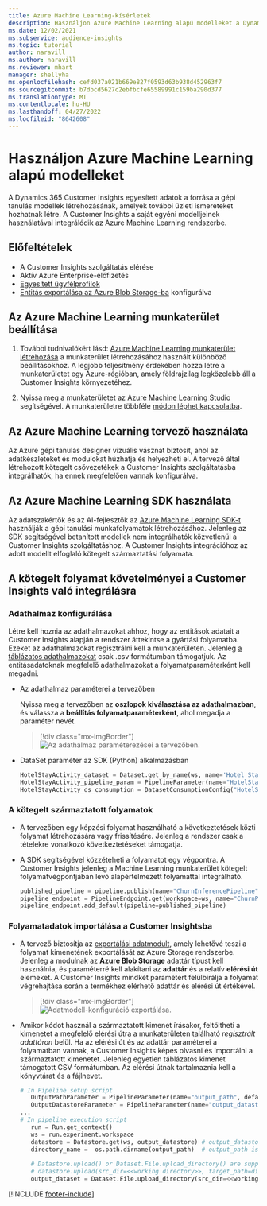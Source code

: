 ```yaml
---
title: Azure Machine Learning-kísérletek
description: Használjon Azure Machine Learning alapú modelleket a Dynamics 365 Customer Insights alkalmazásban.
ms.date: 12/02/2021
ms.subservice: audience-insights
ms.topic: tutorial
author: naravill
ms.author: naravill
ms.reviewer: mhart
manager: shellyha
ms.openlocfilehash: cefd037a021b669e827f0593d63b938d452963f7
ms.sourcegitcommit: b7dbcd5627c2ebfbcfe65589991c159ba290d377
ms.translationtype: MT
ms.contentlocale: hu-HU
ms.lasthandoff: 04/27/2022
ms.locfileid: "8642608"
---
```

# <a name="use-azure-machine-learning-based-models"></a>Használjon Azure Machine Learning alapú modelleket

A Dynamics 365 Customer Insights egyesített adatok a forrása a gépi tanulás modellek létrehozásának, amelyek további üzleti ismereteket hozhatnak létre. A Customer Insights a saját egyéni modelljeinek használatával integrálódik az Azure Machine Learning rendszerbe.

## <a name="prerequisites"></a>Előfeltételek

- A Customer Insights szolgáltatás elérése
- Aktív Azure Enterprise-előfizetés
- [Egyesített ügyfélprofilok](data-unification.md)
- [Entitás exportálása az Azure Blob Storage-ba](export-azure-blob-storage.md) konfigurálva

## <a name="set-up-azure-machine-learning-workspace"></a>Az Azure Machine Learning munkaterület beállítása

1. További tudnivalókért lásd: [Azure Machine Learning munkaterület létrehozása](/azure/machine-learning/concept-workspace#-create-a-workspace) a munkaterület létrehozásához használt különböző beállításokhoz. A legjobb teljesítmény érdekében hozza létre a munkaterületet egy Azure-régióban, amely földrajzilag legközelebb áll a Customer Insights környezetéhez.

1. Nyissa meg a munkaterületet az [Azure Machine Learning Studio](https://ml.azure.com/) segítségével. A munkaterületre többféle [módon léphet kapcsolatba](/azure/machine-learning/concept-workspace#tools-for-workspace-interaction).

## <a name="work-with-azure-machine-learning-designer"></a>Az Azure Machine Learning tervező használata

Az Azure gépi tanulás designer vizuális vásznat biztosít, ahol az adatkészleteket és modulokat húzhatja és helyezheti el. A tervező által létrehozott kötegelt csővezetékek a Customer Insights szolgáltatásba integrálhatók, ha ennek megfelelően vannak konfigurálva. 
   
## <a name="working-with-azure-machine-learning-sdk"></a>Az Azure Machine Learning SDK használata

Az adatszakértők és az AI-fejlesztők az [Azure Machine Learning SDK-t](/python/api/overview/azure/ml/?preserve-view=true&view=azure-ml-py) használják a gépi tanulási munkafolyamatok létrehozásához. Jelenleg az SDK segítségével betanított modellek nem integrálhatók közvetlenül a Customer Insights szolgáltatáshoz. A Customer Insights integrációhoz az adott modellt elfoglaló kötegelt származtatási folyamata.

## <a name="batch-pipeline-requirements-to-integrate-with-customer-insights"></a>A kötegelt folyamat követelményei a Customer Insights való integrálásra

### <a name="dataset-configuration"></a>Adathalmaz konfigurálása

Létre kell hoznia az adathalmazokat ahhoz, hogy az entitások adatait a Customer Insights alapján a rendszer áttekintse a gyártási folyamatba. Ezeket az adathalmazokat regisztrálni kell a munkaterületen. Jelenleg [a táblázatos adathalmazokat](/azure/machine-learning/how-to-create-register-datasets#tabulardataset) csak .csv formátumban támogatjuk. Az entitásadatoknak megfelelő adathalmazokat a folyamatparaméterként kell megadni.
   
* Az adathalmaz paraméterei a tervezőben
   
     Nyissa meg a tervezőben az **oszlopok kiválasztása az adathalmazban**, és válassza a **beállítás folyamatparaméterként**, ahol megadja a paraméter nevét.

     > [!div class="mx-imgBorder"]
     > ![Az adathalmaz paraméterezései a tervezőben.](media/intelligence-designer-dataset-parameters.png "Az adathalmaz paraméterezései a tervezőben")
   
* DataSet paraméter az SDK (Python) alkalmazásban
   
   ```python
   HotelStayActivity_dataset = Dataset.get_by_name(ws, name='Hotel Stay Activity Data')
   HotelStayActivity_pipeline_param = PipelineParameter(name="HotelStayActivity_pipeline_param", default_value=HotelStayActivity_dataset)
   HotelStayActivity_ds_consumption = DatasetConsumptionConfig("HotelStayActivity_dataset", HotelStayActivity_pipeline_param)
   ```

### <a name="batch-inference-pipeline"></a>A kötegelt származtatott folyamatok
  
* A tervezőben egy képzési folyamat használható a következtetések közti folyamat létrehozására vagy frissítésére. Jelenleg a rendszer csak a tételekre vonatkozó következtetéseket támogatja.

* A SDK segítségével közzéteheti a folyamatot egy végpontra. A Customer Insights jelenleg a Machine Learning munkaterület kötegelt folyamatvégpontjában levő alapértelmezett folyamattal integrálható.
   
   ```python
   published_pipeline = pipeline.publish(name="ChurnInferencePipeline", description="Published Churn Inference pipeline")
   pipeline_endpoint = PipelineEndpoint.get(workspace=ws, name="ChurnPipelineEndpoint") 
   pipeline_endpoint.add_default(pipeline=published_pipeline)
   ```

### <a name="import-pipeline-data-into-customer-insights"></a>Folyamatadatok importálása a Customer Insightsba

* A tervező biztosítja az [exportálási adatmodult](/azure/machine-learning/algorithm-module-reference/export-data), amely lehetővé teszi a folyamat kimenetének exportálását az Azure Storage rendszerbe. Jelenleg a modulnak az **Azure Blob Storage** adattár típust kell használnia, és paraméterré kell alakítani az **adattár** és a relatív **elérési út** elemeket. A Customer Insights mindkét paramétert felülbírálja a folyamat végrehajtása során a termékhez elérhető adattár és elérési út értékével.
   > [!div class="mx-imgBorder"]
   > ![Adatmodell-konfiguráció exportálása.](media/intelligence-designer-importdata.png "Adatmodell-konfiguráció exportálása")
   
* Amikor kódot használ a származtatott kimenet írásakor, feltöltheti a kimenetet a megfelelő elérési útra a munkaterületen található *regisztrált adattáron* belül. Ha az elérési út és az adattár paraméterei a folyamatban vannak, a Customer Insights képes olvasni és importálni a származtatott kimenetet. Jelenleg egyetlen táblázatos kimenet támogatott CSV formátumban. Az elérési útnak tartalmaznia kell a könyvtárat és a fájlnevet.

   ```python
   # In Pipeline setup script
      OutputPathParameter = PipelineParameter(name="output_path", default_value="HotelChurnOutput/HotelChurnOutput.csv")
      OutputDatastoreParameter = PipelineParameter(name="output_datastore", default_value="workspaceblobstore")
   ...
   # In pipeline execution script
      run = Run.get_context()
      ws = run.experiment.workspace
      datastore = Datastore.get(ws, output_datastore) # output_datastore is parameterized
      directory_name =  os.path.dirname(output_path)  # output_path is parameterized.
      
      # Datastore.upload() or Dataset.File.upload_directory() are supported methods to uplaod the data
      # datastore.upload(src_dir=<<working directory>>, target_path=directory_name, overwrite=False, show_progress=True)
      output_dataset = Dataset.File.upload_directory(src_dir=<<working directory>>, target = (datastore, directory_name)) # Remove trailing "/" from directory_name
   ```


[!INCLUDE [footer-include](includes/footer-banner.md)]